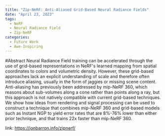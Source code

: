 ```yaml
---
title: "Zip-NeRF: Anti-Aliased Grid-Based Neural Radiance Fields"
date: "April 23, 2023"
tags: 
  - NeRF
  - Neural Radiance Field
  - Zip-NeRF
categories:
  - Future Work
  - Awe-Inspiring
---
```


#Abstract
Neural Radiance Field training can be accelerated through the use of grid-based representations in NeRF's learned mapping from spatial coordinates to colors and volumetric density. However, these grid-based approaches lack an explicit understanding of scale and therefore often introduce aliasing, usually in the form of jaggies or missing scene content. Anti-aliasing has previously been addressed by mip-NeRF 360, which reasons about sub-volumes along a cone rather than points along a ray, but this approach is not natively compatible with current grid-based techniques. We show how ideas from rendering and signal processing can be used to construct a technique that combines mip-NeRF 360 and grid-based models such as Instant NGP to yield error rates that are 8%-76% lower than either prior technique, and that trains 22x faster than mip-NeRF 360.

link: https://jonbarron.info/zipnerf/
